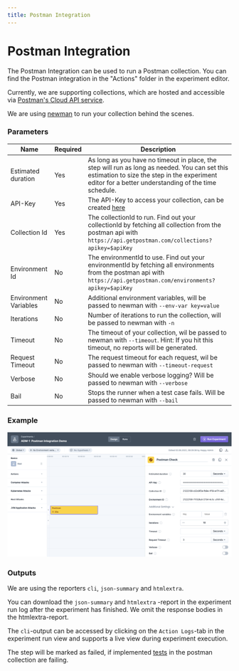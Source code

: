 ```yaml
---
title: Postman Integration
---
```


# Postman Integration

The Postman Integration can be used to run a Postman collection. You can find the Postman integration in the "Actions" folder in the experiment editor.

Currently, we are supporting collections, which are hosted and accessible via [Postman's Cloud API service](https://api.getpostman.com/).

We are using [newman](https://github.com/postmanlabs/newman) to run your collection behind the scenes.

### Parameters

| Name                  | Required | Description                                                                                                                                                                                          |
| --------------------- | -------- | ---------------------------------------------------------------------------------------------------------------------------------------------------------------------------------------------------- |
| Estimated duration    | Yes      | As long as you have no timeout in place, the step will run as long as needed. You can set this estimation to size the step in the experiment editor for a better understanding of the time schedule. |
| API-Key               | Yes      | The API-Key to access your collection, can be created [here](https://learning.postman.com/docs/developer/intro-api/#generating-a-postman-api-key)                                                    |
| Collection Id         | Yes      | The collectionId to run. Find out your collectionId by fetching all collection from the postman api with `https://api.getpostman.com/collections?apikey=$apiKey`                                     |
| Environment Id        | No       | The environmentId to use. Find out your environmentId by fetching all environments from the postman api with `https://api.getpostman.com/environments?apikey=$apiKey`                                |
| Environment Variables | No       | Additional environment variables, will be passed to newman with `--env-var key=value`                                                                                                                |
| Iterations            | No       | Number of iterations to run the collection, will be passed to newman with `-n`                                                                                                                       |
| Timeout               | No       | The timeout of your collection, wil be passed to newman with `--timeout`. Hint: If you hit this timeout, no reports will be generated.                                                               |
| Request Timeout       | No       | The request timeout for each request, wil be passed to newman with `--timeout-request`                                                                                                               |
| Verbose               | No       | Should we enable verbose logging? Will be passed to newman with `--verbose`                                                                                                                          |
| Bail                  | No       | Stops the runner when a test case fails. Will be passed to newman with `--bail`                                                                                                                      |

### Example

![Postman Integration Configuration](postman.png)

### Outputs

We are using the reporters `cli`, `json-summary` and `htmlextra`.

You can download the `json-summary` and `htmlextra` -report in the experiment run log after the experiment has finished. We omit the response bodies in the htmlextra-report.

The `cli`-output can be accessed by clicking on the `Action Logs`-tab in the experiment run view and supports a live view during experiment execution.

The step will be marked as failed, if implemented [tests](https://learning.postman.com/docs/writing-scripts/script-references/test-examples/) in the postman collection are failing.
